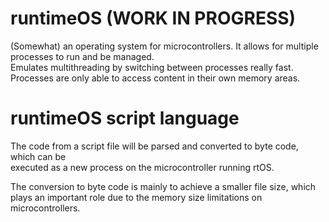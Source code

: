 # runtimeOS (WORK IN PROGRESS)

(Somewhat) an operating system for microcontrollers. It allows for multiple processes to run and be managed.  
Emulates multithreading by switching between processes really fast. Processes are only able to access
content in their own memory areas. 

# runtimeOS script language

The code from a script file will be parsed and converted to byte code, which can be  
executed as a new process on the microcontroller running rtOS.

The conversion to byte code is mainly to achieve a smaller file size, which  
plays an important role due to the memory size limitations on microcontrollers.
